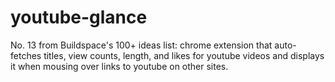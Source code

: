 # youtube-glance
No. 13 from Buildspace's 100+ ideas list: chrome extension that auto-fetches titles, view counts, length, and likes for youtube videos and displays it when mousing over links to youtube on other sites.
